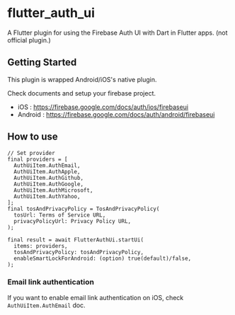 # flutter_auth_ui

A Flutter plugin for using the Firebase Auth UI with Dart in Flutter apps.
(not official plugin.)

## Getting Started

This plugin is wrapped Android/iOS's native plugin.

Check documents and setup your firebase project.

* iOS : <https://firebase.google.com/docs/auth/ios/firebaseui>
* Android : <https://firebase.google.com/docs/auth/android/firebaseui>

## How to use

```
// Set provider
final providers = [
  AuthUiItem.AuthEmail,
  AuthUiItem.AuthApple,
  AuthUiItem.AuthGithub,
  AuthUiItem.AuthGoogle,
  AuthUiItem.AuthMicrosoft,
  AuthUiItem.AuthYahoo,
];
final tosAndPrivacyPolicy = TosAndPrivacyPolicy(
  tosUrl: Terms of Service URL,
  privacyPolicyUrl: Privacy Policy URL,
);

final result = await FlutterAuthUi.startUi(
  items: providers,
  tosAndPrivacyPolicy: tosAndPrivacyPolicy,
  enableSmartLockForAndroid: (option) true(default)/false,
);
```
### Email link authentication

If you want to enable email link authentication on iOS, check `AuthUiItem.AuthEmail` doc.
